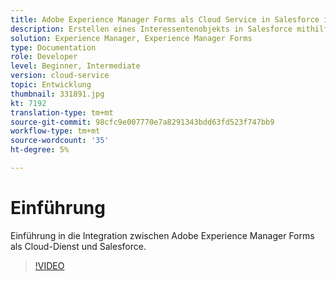 ```yaml
---
title: Adobe Experience Manager Forms als Cloud Service in Salesforce integrieren
description: Erstellen eines Interessentenobjekts in Salesforce mithilfe der Integration
solution: Experience Manager, Experience Manager Forms
type: Documentation
role: Developer
level: Beginner, Intermediate
version: cloud-service
topic: Entwicklung
thumbnail: 331891.jpg
kt: 7192
translation-type: tm+mt
source-git-commit: 98cfc9e007770e7a8291343bdd63fd523f747bb9
workflow-type: tm+mt
source-wordcount: '35'
ht-degree: 5%

---
```


# Einführung

Einführung in die Integration zwischen Adobe Experience Manager Forms als Cloud-Dienst und Salesforce.

>[!VIDEO](https://video.tv.adobe.com/v/331891/?quality=12&learn=on)
